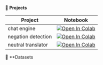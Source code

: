 💼 **Projects**

| Project | Notebook   |
| ----- | ------- |
| chat engine | [![Open In Colab](https://colab.research.google.com/assets/colab-badge.svg)](https://colab.research.google.com/drive/1tXeQF3EkRe3FZnS16lqqCqhxyT4fTybR) |
| negation detection | [![Open In Colab](https://colab.research.google.com/assets/colab-badge.svg)](https://colab.research.google.com/drive/1_1uRKtZk9JKTRjhG_VYfp9MQ7WTrXCNj) |
| neutral translator | [![Open In Colab](https://colab.research.google.com/assets/colab-badge.svg)](https://colab.research.google.com/drive/11JavIBeOXMbViCwRFgibKycwOxM07kmJ) |


🤗 **Datasets


<!--
**cortemadera/cortemadera** is a ✨ _special_ ✨ repository because its `README.md` (this file) appears on your GitHub profile.

Here are some ideas to get you started:

- 🔭 I’m currently working on ...
- 🌱 I’m currently learning ...
- 👯 I’m looking to collaborate on ...
- 🤔 I’m looking for help with ...
- 💬 Ask me about ...
- 📫 How to reach me: ...
- 😄 Pronouns: ...
- ⚡ Fun fact: ...
-->
